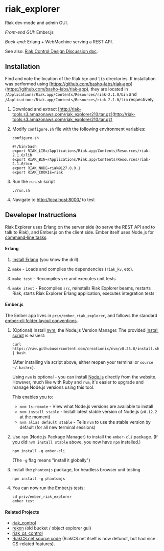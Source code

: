 # riak_explorer

Riak dev-mode and admin GUI.

*Front-end GUI:* Ember.js

*Back-end:* Erlang + WebMachine serving a REST API.

See also: [Riak Control Design Discussion
 doc](https://docs.google.com/document/d/1qcHyyEEL1jCAKrjNtmbIEcAFS3VAdLyoRK88FDy6o_0/edit#).

## Installation

Find and note the location of the Riak `bin` and `lib` directories. If installation was performed using [https://github.com/basho-labs/riak-app](https://github.com/basho-labs/riak-app), they are located in `/Applications/Riak.app/Contents/Resources/riak-2.1.0/bin` and `/Applications/Riak.app/Contents/Resources/riak-2.1.0/lib` respectively.

1. Download and extract [http://riak-tools.s3.amazonaws.com/riak_explorer210.tar.gz](http://riak-tools.s3.amazonaws.com/riak_explorer210.tar.gz)

2. Modify `configure.sh` file with the following environment variables:

    `configure.sh`
    ```
    #!/bin/bash
    export RIAK_LIB=/Applications/Riak.app/Contents/Resources/riak-2.1.0/lib
    export RIAK_BIN=/Applications/Riak.app/Contents/Resources/riak-2.1.0/bin
    export RIAK_NODE=riak@127.0.0.1
    export RIAK_COOKIE=riak
    ```

3. Run the `run.sh` script

    ```
    ./run.sh
    ```

4. Navigate to [http://localhost:8000/](http://localhost:8000/) to test

## Developer Instructions
Riak Explorer uses Erlang on the server side (to serve the REST API and to talk
to Riak), and Ember.js on the client side. Ember itself uses Node.js for
[command-line tasks](http://www.ember-cli.com).

#### Erlang

1. [Install Erlang](http://docs.basho.com/riak/latest/ops/building/installing/erlang/)
    (you know the drill).

2. `make` - Loads and compiles the dependencies (`riak_kv`, etc).

3. `make test` - Recompiles `src` and executes unit tests

4. `make itest` - Recompiles `src`, reinstalls Riak Explorer beams, restarts Riak, starts Riak Explorer Erlang application, executes integration tests

#### Ember.js
The Ember app lives in `priv/ember_riak_explorer`, and follows the standard
[ember-cli folder layout conventions](http://www.ember-cli.com/#folder-layout).

1. (Optional) Install [nvm](https://github.com/creationix/nvm), the Node.js Version Manager.
    The provided [install script](https://github.com/creationix/nvm#install-script)
    is easiest:

    ```
    curl https://raw.githubusercontent.com/creationix/nvm/v0.25.0/install.sh | bash
    ```

    (After installing via script above, either reopen your terminal or
    `source ~/.bashrc`).

    Using `nvm` is optional - you can install [Node.js](https://nodejs.org/)
    directly from the website. However, much like with Ruby and `rvm`, it's
    easier to upgrade and manage Node.js versions using this tool.

    This enables you to:

    * `nvm ls-remote` - View what Node.js versions are available to install
    * `nvm install stable` - Install latest stable version
        of Node.js (`v0.12.2` at the moment)
    * `nvm alias default stable` - Tells `nvm` to use the stable version by
        default (for all new terminal sessions)

2. Use `npm` (Node.js Package Manager) to install the `ember-cli` package.
    (If you did `nvm install stable` above, you now have `npm` installed.)

    ```
    npm install -g ember-cli
    ```

    (The `-g` flag means "install it globally")

3. Install the `phantomjs` package, for headless browser unit testing

    ```
    npm install -g phantomjs
    ```

4. You can now run the Ember.js tests:

    ```
    cd priv/ember_riak_explorer
    ember test
    ```

#### Related Projects
- [riak_control](https://github.com/basho/riak_control)
- [rekon](https://github.com/basho/rekon) (old bucket / object explorer gui)
- [riak_cs_control](https://github.com/basho/riak_cs_control)
- [RiakCS.net source code](https://github.com/basho/riak_cs_test_harness)
    (RiakCS.net itself is now defunct, but had nice CS-related features).
